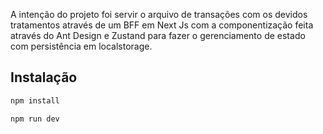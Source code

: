 A intenção do projeto foi servir o arquivo de transações com os devidos tratamentos através de um BFF em Next Js com a componentização feita através do Ant Design e Zustand para fazer o gerenciamento de estado com persistência em localstorage.

## Instalação

```bash
npm install
```

```bash
npm run dev
```
